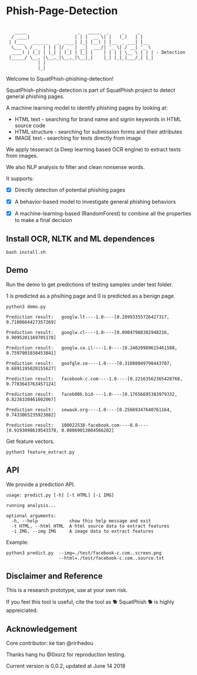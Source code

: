 # Phish-Page-Detection

```

   _____                   _   _____  _     _     _
  / ____|                 | | |  __ \| |   (_)   | |
 | (___   __ _ _   _  __ _| |_| |__) | |__  _ ___| |__
  \___ \ / _` | | | |/ _` | __|  ___/| '_ \| / __| '_ \
  ____) | (_| | |_| | (_| | |_| |    | | | | \__ \ | | | - Detection
 |_____/ \__, |\__,_|\__,_|\__|_|    |_| |_|_|___/_| |_|
            | |
            |_|

```

Welcome to SquatPhish-phishing-detection!

SquatPhish-phishing-detection is part of SquatPhish project to detect general phishing pages.

A machine learning model to identify phishing pages by looking at:

* HTML text - searching for brand name and signin keywords in HTML source code
* HTML structure - searching for submission forms and their attributes
* IMAGE text - searching for texts directly from image

We apply tesseract (a Deep learning based OCR engine) to extract texts from images.

We also NLP analysis to filter and clean nonsense words.

It supports:

- [x] Directly detection of potential phishing pages
- [x] A behavior-based model to investigate general phishing behaviors
- [x] A machine-learning-based (RandomForest) to combine all the properties to make a final decision


## Install OCR, NLTK and ML dependences
```
bash install.sh
```

## Demo

Run the demo to get predictions of testing samples under test folder.

1 is predicted as a phsihing page and 0 is predicted as a benign page.

```
python3 demo.py

Prediction result:	 googlw.lt----1.0----[0.28993355726427317, 0.7100664427357269]

Prediction result:	 googlw.cl----1.0----[0.09047988302948216, 0.9095201169705178]

Prediction result:	 googlw.co.il----1.0----[0.24020989615461588, 0.7597901038453841]

Prediction result:	 goofgle.se----1.0----[0.31088049798443707, 0.6891195020155627]

Prediction result:	 facebook-c.com----1.0----[0.22163562365428768, 0.7783643763457124]

Prediction result:	 faceb00k.bid----1.0----[0.17656695383979332, 0.8234330461602067]

Prediction result:	 sewauk.org----1.0----[0.25669347640761164, 0.7433065235923882]

Prediction result:	 100022538-facebook.com----0.0----[0.9193098619543378, 0.08069013804566202]

```

Get feature vectors.

```
python3 feature_extract.py
```

## API

We provide a prediction API.
```                                                                                                                                                               ketian@ketian
usage: predict.py [-h] [-t HTML] [-i IMG]

running analysis...

optional arguments:
  -h, --help            show this help message and exit
  -t HTML, --html HTML  A html source data to extract features
  -i IMG, --img IMG     A image data to extract features

```

Example:

```
python3 predict.py  --img=./test/facebook-c.com..screen.png
                    --html=./test/facebook-c.com..source.txt
```


## Disclaimer and Reference

This is a research prototype, use at your own risk.

If you feel this tool is useful, cite the tool as :dog2: SquatPhish :dog2: is highly appreiciated.

## Acknowledgement

Core contributor: ke tian @ririhedou

Thanks hang hu @0xorz for reproduction testing.

Current version is 0.0.2, updated at June 14 2018
